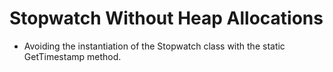 # Stopwatch Without Heap Allocations

* Avoiding the instantiation of the Stopwatch class with the static GetTimestamp method.
